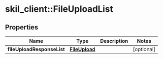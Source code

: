 # skil_client::FileUploadList

## Properties
Name | Type | Description | Notes
------------ | ------------- | ------------- | -------------
**fileUploadResponseList** | [**FileUpload**](FileUpload.md) |  | [optional] 


